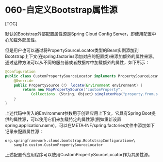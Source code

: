 # 060-自定义Bootstrap属性源

[TOC]



默认的Bootstrap外部配置属性源是Spring Cloud Config Server，即使用配置中心加载外部属性。

但是用户也可以通过将PropertySourceLocator类型的Bean实例添加到Bootstrap上下文(在spring.factories添加对应的配置类)来添加额外的属性来源。通过这种方法可以从不同的服务器或者数据库中加载额外的属性，如下所示：

```java
@Configuration
public class CustomPropertySourceLocator implements PropertySourceLocator {
    @Override
    public PropertySource〈?〉 locate(Environment environment) {
        return new MapPropertySource("customProperty",
            Collections.〈String, Object〉singletonMap("property.from.sample.custom.source", "worked as intended"));
    }
}
```



上述代码中传入的Environment参数用于创建应用上下文，它具有Spring Boot提供的属性源，可以使用它们来加载特定的属性源(例如重新设置spring.application.name)。可以在META-INF/spring.factories文件中添加如下记录来配置属性源：

```
org.springframework.cloud.bootstrap.BootstrapConfiguration=\
    sample.custom.CustomPropertySourceLocator
```

上述配置令应用程序可以使用CustomPropertySourceLocator作为其属性源。

